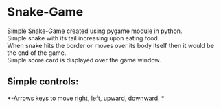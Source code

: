 # Snake-Game
Simple Snake-Game created using pygame module in python.  
Simple snake with its tail increasing upon eating food.  
When snake hits the border or moves over its body itself then it would be the end of the game.  
Simple score card is displayed over the game window.  
## Simple controls:
*-Arrows keys to move right, left, upward, downward.  *
